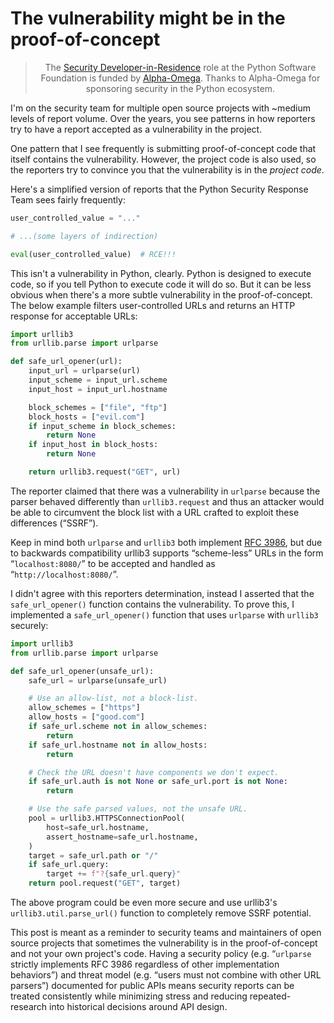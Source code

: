 # The vulnerability might be in the proof-of-concept

<blockquote>
  <center>
    The <a href="https://www.python.org/psf/developersinresidence/" target="_blank">Security Developer-in-Residence</a> role at the Python Software Foundation is funded by <a href="https://alpha-omega.dev">Alpha-Omega</a>. Thanks to Alpha-Omega for sponsoring security in the Python ecosystem.
  </center>
</blockquote>

<!-- more -->

I'm on the security team for multiple open source projects
with ~medium levels of report volume. Over the years, you
see patterns in how reporters try to have a report accepted as a vulnerability in the project.

One pattern that I see frequently is submitting proof-of-concept code that
itself contains the vulnerability. However, the project code is also used,
so the reporters try to convince you that the vulnerability is in the *project code*.

<!-- more -->

Here's a simplified version of reports that the Python Security Response Team
sees fairly frequently:

```python
user_controlled_value = "..."

# ...(some layers of indirection)

eval(user_controlled_value)  # RCE!!!
```

This isn't a vulnerability in Python, clearly. Python is designed to execute
code, so if you tell Python to execute code it will do so. But it can be less obvious
when there's a more subtle vulnerability in the proof-of-concept. The below example filters user-controlled URLs and returns an HTTP response for acceptable URLs:

```python
import urllib3
from urllib.parse import urlparse

def safe_url_opener(url):
    input_url = urlparse(url)
    input_scheme = input_url.scheme
    input_host = input_url.hostname

    block_schemes = ["file", "ftp"]
    block_hosts = ["evil.com"]
    if input_scheme in block_schemes:
        return None
    if input_host in block_hosts:
        return None

    return urllib3.request("GET", url)
```

The reporter claimed that there was a vulnerability in `urlparse` because
the parser behaved differently than `urllib3.request` and thus an attacker would
be able to circumvent the block list with a URL crafted to exploit these differences (“SSRF”).

Keep in mind both `urlparse` and `urllib3` both implement [RFC 3986](https://datatracker.ietf.org/doc/html/rfc3986), but due to backwards compatibility
urllib3 supports “scheme-less” URLs in the form “`localhost:8080/`” to be accepted and handled as “`http://localhost:8080/`”. 

I didn't agree with this reporters determination, instead I asserted that the `safe_url_opener()` function contains
the vulnerability. To prove this, I implemented a `safe_url_opener()` function
that uses `urlparse` with `urllib3` securely:

```python
import urllib3
from urllib.parse import urlparse

def safe_url_opener(unsafe_url):
    safe_url = urlparse(unsafe_url)

    # Use an allow-list, not a block-list.
    allow_schemes = ["https"]
    allow_hosts = ["good.com"]
    if safe_url.scheme not in allow_schemes:
        return
    if safe_url.hostname not in allow_hosts:
        return

    # Check the URL doesn't have components we don't expect.
    if safe_url.auth is not None or safe_url.port is not None:
        return

    # Use the safe parsed values, not the unsafe URL.
    pool = urllib3.HTTPSConnectionPool(
        host=safe_url.hostname,
        assert_hostname=safe_url.hostname,
    )
    target = safe_url.path or "/"
    if safe_url.query:
        target += f"?{safe_url.query}"
    return pool.request("GET", target)
```

The above program could be even more secure and use urllib3's `urllib3.util.parse_url()`
function to completely remove SSRF potential.

This post is meant as a reminder to security teams and maintainers of open source projects that
sometimes the vulnerability is in the proof-of-concept and not your own project's code.
Having a security policy (e.g. “`urlparse` strictly implements RFC 3986 regardless of other implementation behaviors”) and threat model (e.g. “users must not combine with other URL parsers”) documented for public APIs means
security reports can be treated consistently while minimizing stress and reducing repeated-research into historical decisions around API design.
